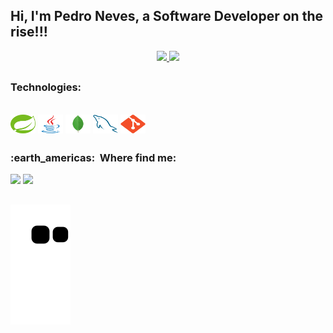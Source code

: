 ## Hi, I'm Pedro Neves, a Software Developer on the rise!!!
 
 <div align="center">
  
  <a href="https://github.com/PedroNevesHespanhol">
    <img height="180em" src="https://github-readme-stats.vercel.app/api?username=PedroNevesHespanhol&theme=dracula&show_icons=true" />
  </a>
  <img height="180em" src="https://github-readme-stats.vercel.app/api/top-langs/?username=PedroNevesHespanhol&layout=donut&theme=dracula"/>
</div>
  
   ##

 <h3> Technologies: </h3> 
<div style="display: inline_block"><br>
    <img align="center" alt="Pedro-spring" height="30" width="40" src="https://github.com/devicons/devicon/blob/master/icons/spring/spring-original.svg">
  <img align="center" alt="Pedro-java" height="30" width="40" src="https://raw.githubusercontent.com/devicons/devicon/master/icons/java/java-original.svg">
 <img align="center" alt="Pedro-mongo" height="30" width="40" src="https://raw.githubusercontent.com/devicons/devicon/master/icons/mongodb/mongodb-original.svg">
 <img align="center" alt="Pedro-mysql" height="30" width="40" src="https://raw.githubusercontent.com/devicons/devicon/master/icons/mysql/mysql-original.svg">
 <img align="center" alt="Pedro-git" height="30" width="40" src="https://raw.githubusercontent.com/devicons/devicon/master/icons/git/git-original.svg">
</div>
  
##


  <h3 style='left'>:earth_americas: &nbsp;Where find me:</h3>
  <a href = "mailto:pedroneveshespanhol@gmail.com"><img src="https://img.shields.io/badge/-Gmail-%23333?style=flat&logo=gmail&logoColor=white" target="_blank"></a>
  <a href="https://www.linkedin.com/in/pedro-neves-hespanhol-a00a44185" target="_blank"><img src="https://img.shields.io/badge/-LinkedIn-%230077B5?style=flat&logo=linkedin&logoColor=white" target="_blank"></a>
  
  ##

  ![snake gif](https://github.com/PedroNevesHespanhol/PedroNevesHespanhol/blob/output/github-contribution-grid-snake.svg)




